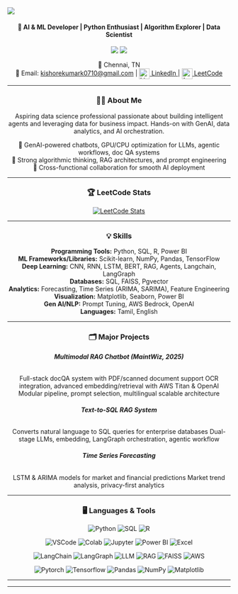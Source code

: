 <img src="https://capsule-render.vercel.app/api?type=venom&height=300&color=gradient&height=200§ion=header&text=Kishore+Kumar+K&fontSize=80&animation=fadeIn" />

<div align="center">

<h4 align="center">🚀 AI & ML Developer | Python Enthusiast | Algorithm Explorer | Data Scientist
</h4>
<p align="center">
  <img src="https://img.shields.io/github/followers/kishorekavery?style=social">
  <img src="https://img.shields.io/badge/LeetCode-Active-brightgreen?logo=leetcode&logoColor=white">
</p>
<p align="center">
  📍 Chennai, TN <br> 📩 Email: <a href="mailto:kishorekumark0710@gmail.com">kishorekumark0710@gmail.com</a> | 
  <a href="https://linkedin.com/in/kishore-kumar-k-619135171" target="_blank">
  <img src="https://cdn.jsdelivr.net/gh/devicons/devicon/icons/linkedin/linkedin-original.svg" alt="LinkedIn" width="24" style="vertical-align:middle;"/> LinkedIn
</a>| 
<a href="https://leetcode.com/u/Kishore__Kavery/" target="_blank">
  <img src="https://upload.wikimedia.org/wikipedia/commons/1/19/LeetCode_logo_black.png" alt="LeetCode" width="24" style="vertical-align:middle;"/> LeetCode
</a>

</p>


---

### 🧑‍💻 About Me

Aspiring data science professional passionate about building intelligent agents and leveraging data for business impact. Hands-on with GenAI, data analytics, and AI orchestration. 

<!-- 💼 **Current Role:** AI ML Developer, MaintWiz Technologies Pvt Ltd (April 2025–Present) <br> -->
🤖 GenAI-powered chatbots, GPU/CPU optimization for LLMs, agentic workflows, doc QA systems <br>
🧩 Strong algorithmic thinking, RAG architectures, and prompt engineering <br>
🏢 Cross-functional collaboration for smooth AI deployment

---

### 🏆 LeetCode Stats

[![LeetCode Stats](https://leetcard.jacoblin.cool/Kishore__Kavery)](https://leetcode.com/u/Kishore__Kavery/)

---

### 💡 Skills

**Programming Tools:** Python, SQL, R, Power BI  
**ML Frameworks/Libraries:** Scikit-learn, NumPy, Pandas, TensorFlow  
**Deep Learning:** CNN, RNN, LSTM, BERT, RAG, Agents, Langchain, LangGraph  
**Databases:** SQL, FAISS, Pgvector  
**Analytics:** Forecasting, Time Series (ARIMA, SARIMA), Feature Engineering  
**Visualization:** Matplotlib, Seaborn, Power BI  
**Gen AI/NLP:** Prompt Tuning, AWS Bedrock, OpenAI  
**Languages:** Tamil, English

<!-- ---

### 🎓 Education

**MBA, Business Analytics**  
  Saveetha Engineering College, Chennai (2021–2023) | CGPA: 8.1

**BCA, Computer Applications**  
  Guru Nanak College, Chennai (2018–2021) | CGPA: 8.4 -->

---

### 🗂️ Major Projects

###### **Multimodal RAG Chatbot (MaintWiz, 2025)**
Full-stack docQA system with PDF/scanned document support
OCR integration, advanced embedding/retrieval with AWS Titan & OpenAI
Modular pipeline, prompt selection, multilingual scalable architecture

###### **Text-to-SQL RAG System**
Converts natural language to SQL queries for enterprise databases
Dual-stage LLMs, embedding, LangGraph orchestration, agentic workflow

###### **Time Series Forecasting**
LSTM & ARIMA models for market and financial predictions
Market trend analysis, privacy-first analytics

---

### 🖥️ Languages & Tools

<!-- Programming Languages -->
![Python](https://img.shields.io/badge/Python-3776AB?style=for-the-badge&logo=python&logoColor=white)
![SQL](https://img.shields.io/badge/SQL-4479A1?style=for-the-badge&logo=mysql&logoColor=white)
![R](https://img.shields.io/badge/R-276DC3?style=for-the-badge&logo=r&logoColor=white)

<!-- IDEs -->
![VSCode](https://img.shields.io/badge/VS_Code-007ACC?style=for-the-badge&logo=visualstudio&logoColor=white)
![Colab](https://img.shields.io/badge/Google_Colab-F9AB00?style=for-the-badge&logo=googlecolab&logoColor=white)
![Jupyter](https://img.shields.io/badge/Jupyter-F37626?style=for-the-badge&logo=jupyter&logoColor=white)
![Power BI](https://img.shields.io/badge/Power_BI-F6C915?style=for-the-badge&logo=powerbi&logoColor=white)
![Excel](https://img.shields.io/badge/Excel-217346?style=for-the-badge&logo=google-sheets&logoColor=white)

<!-- Libraries and Frameworks -->
![LangChain](https://img.shields.io/badge/LangChain-2ecc71?style=for-the-badge&logo=langchain&logoColor=white)
![LangGraph](https://img.shields.io/badge/LangGraph-2087c3?style=for-the-badge&logo=langgraph)
![LLM](https://img.shields.io/badge/LLM-800080?style=for-the-badge&logo=openai)
![RAG](https://img.shields.io/badge/RAG-e67e22?style=for-the-badge&logo=files)
![FAISS](https://img.shields.io/badge/FAISS-0080ff?style=for-the-badge&logo=facebook)
![AWS](https://img.shields.io/badge/AWS-007ACC?style=for-the-badge&logo)

<!-- Machine Learning / Deep Learning -->
![Pytorch](https://img.shields.io/badge/Pytorch-00bfff?style=for-the-badge&logo=pytorch&logoColor=white)
![Tensorflow](https://img.shields.io/badge/Tensorflow-ff1493?style=for-the-badge&logo=tensorflow&logoColor=white)
![Pandas](https://img.shields.io/badge/Pandas-150458?style=for-the-badge&logo=pandas&logoColor=white)
![NumPy](https://img.shields.io/badge/NumPy-013243?style=for-the-badge&logo=numpy&logoColor=white)
![Matplotlib](https://img.shields.io/badge/Matplotlib-11557c?style=for-the-badge&logo=matplotlib&logoColor=white)




---

<!-- ### 📈 GitHub Stats

![kishorekavery's GitHub stats](https://github-readme-stats.vercel.app/api?username=kishorekavery&show_icons=true&hide_title=true&hide_rank=false) -->

---

</div>

